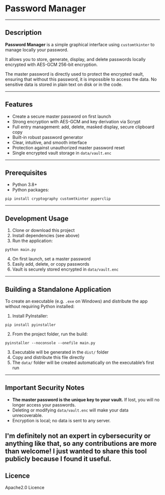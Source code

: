# Password Manager

---

## Description

**Password Manager** is a simple graphical interface using `customtkinter` to manage locally your password.

It allows you to store, generate, display, and delete passwords locally encrypted with AES-GCM 256-bit encryption.

The master password is directly used to protect the encrypted vault, ensuring that without this password, it is impossible to access the data. No sensitive data is stored in plain text on disk or in the code.

---

## Features

- Create a secure master password on first launch
- Strong encryption with AES-GCM and key derivation via Scrypt
- Full entry management: add, delete, masked display, secure clipboard copy
- Built-in robust password generator
- Clear, intuitive, and smooth interface
- Protection against unauthorized master password reset
- Single encrypted vault storage in `data/vault.enc`

---

## Prerequisites

- Python 3.8+
- Python packages:
``` 
pip install cryptography customtkinter pyperclip
```

---

## Development Usage

1. Clone or download this project
2. Install dependencies (see above)
3. Run the application:
```
python main.py
```
4. On first launch, set a master password
5. Easily add, delete, or copy passwords
6. Vault is securely stored encrypted in `data/vault.enc`

---

## Building a Standalone Application

To create an executable (e.g. `.exe` on Windows) and distribute the app without requiring Python installed:

1. Install PyInstaller:
```
pip install pyinstaller
```
2. From the project folder, run the build:
```
pyinstaller --noconsole --onefile main.py
```
3. Executable will be generated in the `dist/` folder
4. Copy and distribute this file directly
5. The `data/` folder will be created automatically on the executable’s first run

---

## Important Security Notes

- **The master password is the unique key to your vault.** If lost, you will no longer access your passwords.
- Deleting or modifying `data/vault.enc` will make your data unrecoverable.
- Encryption is local; no data is sent to any server.

I'm definitely not an expert in cybersecurity or anything like that, so any contributions are more than welcome! I just wanted to share this tool publicly because I found it useful.
---

## Licence

Apache2.0 Licence

